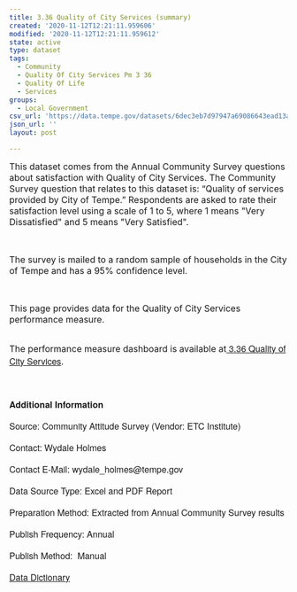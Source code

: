 ```yaml
---
title: 3.36 Quality of City Services (summary)
created: '2020-11-12T12:21:11.959606'
modified: '2020-11-12T12:21:11.959612'
state: active
type: dataset
tags:
  - Community
  - Quality Of City Services Pm 3 36
  - Quality Of Life
  - Services
groups:
  - Local Government
csv_url: 'https://data.tempe.gov/datasets/6dec3eb7d97947a69086643ead13af7f_0.csv'
json_url: ''
layout: post

---
```

<p style=''><p style=''><font><span style='font-size:16px;'>This dataset comes from the Annual Community Survey questions about satisfaction with Quality of City Services. The Community Survey question that relates to this dataset is: “Quality of services provided by City of Tempe.” Respondents are asked to rate their satisfaction level using a scale of 1 to 5, where 1 means &quot;Very Dissatisfied&quot; and 5 means &quot;Very Satisfied&quot;.</span></font></p><p style=''><font><span style='font-size:16px;'><br /></span></font></p><p style=''><font><span style='font-size:16px;'>The survey is mailed to a random sample of households in the City of Tempe and has a 95% confidence level.</span></font></p><p style=''><font><span style='font-size:16px;'><br /></span></font></p><p style=''><font><span style='font-size:16px;'>This page provides data for the Quality of City Services performance measure.</span></font></p><br /><font><span style='font-size:16px;'>The performance measure dashboard is available at</span></font><a href='https://quality-of-life-tempegov.hub.arcgis.com/pages/quality-of-city-services' rel='nofollow ugc' style='font-family:&quot;Avenir Next W01&quot;, &quot;Avenir Next W00&quot;, &quot;Avenir Next&quot;, Avenir, &quot;Helvetica Neue&quot;, sans-serif; font-size:16px;' target='_blank'> 3.36 Quality of City Services</a><font><span style='font-size:16px;'>.</span></font></p><p style='font-family:&quot;Avenir Next W01&quot;, &quot;Avenir Next W00&quot;, &quot;Avenir Next&quot;, Avenir, &quot;Helvetica Neue&quot;, sans-serif; font-size:16px;'><br /></p><p style='font-family:&quot;Avenir Next W01&quot;, &quot;Avenir Next W00&quot;, &quot;Avenir Next&quot;, Avenir, &quot;Helvetica Neue&quot;, sans-serif; font-size:16px;'><b>Additional Information</b></p><p style='font-family:&quot;Avenir Next W01&quot;, &quot;Avenir Next W00&quot;, &quot;Avenir Next&quot;, Avenir, &quot;Helvetica Neue&quot;, sans-serif; font-size:16px;'><font style='font-family:inherit;'>Source: Community Attitude Survey (Vendor: ETC Institute)<span style='font-family:inherit;'> </span></font></p><p style='font-family:&quot;Avenir Next W01&quot;, &quot;Avenir Next W00&quot;, &quot;Avenir Next&quot;, Avenir, &quot;Helvetica Neue&quot;, sans-serif; font-size:16px;'>Contact: Wydale Holmes</p><p style='font-family:&quot;Avenir Next W01&quot;, &quot;Avenir Next W00&quot;, &quot;Avenir Next&quot;, Avenir, &quot;Helvetica Neue&quot;, sans-serif; font-size:16px;'>Contact E-Mail: wydale_holmes@tempe.gov</p><p style='font-family:&quot;Avenir Next W01&quot;, &quot;Avenir Next W00&quot;, &quot;Avenir Next&quot;, Avenir, &quot;Helvetica Neue&quot;, sans-serif; font-size:16px;'><font style='font-family:inherit;'>Data Source Type: </font><font style='font-family:inherit;'>Excel and PDF Report</font></p><p style='font-family:&quot;Avenir Next W01&quot;, &quot;Avenir Next W00&quot;, &quot;Avenir Next&quot;, Avenir, &quot;Helvetica Neue&quot;, sans-serif; font-size:16px;'><font style='font-family:inherit;'>Preparation Method: </font><font style='font-family:inherit;'>Extracted from Annual Community Survey results</font></p><p style='font-family:&quot;Avenir Next W01&quot;, &quot;Avenir Next W00&quot;, &quot;Avenir Next&quot;, Avenir, &quot;Helvetica Neue&quot;, sans-serif; font-size:16px;'><font style='font-family:inherit;'>Publish Frequency: </font><font style='font-family:inherit;'>Annual</font></p><p style='font-family:&quot;Avenir Next W01&quot;, &quot;Avenir Next W00&quot;, &quot;Avenir Next&quot;, Avenir, &quot;Helvetica Neue&quot;, sans-serif; font-size:16px;'><font style='font-family:inherit;'>Publish Method: <span style='font-family:inherit;'> </span></font><font style='font-family:inherit;'>Manual</font></p><p style='font-family:&quot;Avenir Next W01&quot;, &quot;Avenir Next W00&quot;, &quot;Avenir Next&quot;, Avenir, &quot;Helvetica Neue&quot;, sans-serif; font-size:16px;'><a href='https://gis.tempe.gov/design/data-dictionary/3.36%20Quality%20of%20City%20Services%20(summary)/' rel='nofollow ugc' target='_blank'>Data Dictionary</a><br /></p>
